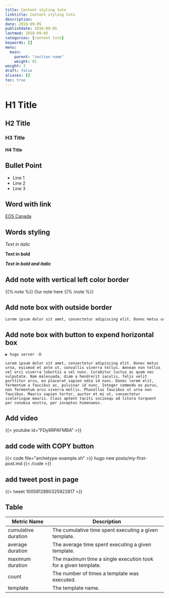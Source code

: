 ```yaml
---
title: Content styling tuto
linktitle: Content styling tuto
description:
date: 2018-09-05
publishdate: 2018-09-05
lastmod: 2018-09-05
categories: [content tuto]
keywords: []
menu:
  main:
    parent: "section name"
    weight: 01
weight: 3
draft: false
aliases: []
toc: true
---
```



# H1 Title
## H2 Title
### H3 Title
#### H4 Title


## Bullet Point

* Line 1
* Line 2
* Line 3



## Word with link

[EOS Canada](https://www.eoscanada.com)



## Words styling

*Text in italic*

**Text in bold**

***Text in bold and italic***



## Add note with vertical left color border

{{% note %}}
Our note here
{{% /note %}}



## Add note box with outside border


```bash
Lorem ipsum dolor sit amet, consectetur adipiscing elit. Donec metus urna, euismod et ante ut, convallis viverra tellus. Aenean non tellus vel orci viverra lobortis a vel nunc. Curabitur luctus ac quam nec vulputate. Nam malesuada, diam a hendrerit iaculis, felis velit porttitor arcu, eu placerat sapien odio id nunc. Donec lorem elit, fermentum a faucibus ac, pulvinar id nunc. Integer commodo ex purus, non fermentum arcu viverra mollis. Phasellus faucibus ut urna non faucibus. Mauris sapien tortor, auctor et mi ut, consectetur scelerisque mauris. Class aptent taciti sociosqu ad litora torquent per conubia nostra, per inceptos himenaeos.
```



## Add note box with button to expend horizontal box

```
▶ hugo server -D

Lorem ipsum dolor sit amet, consectetur adipiscing elit. Donec metus urna, euismod et ante ut, convallis viverra tellus. Aenean non tellus vel orci viverra lobortis a vel nunc. Curabitur luctus ac quam nec vulputate. Nam malesuada, diam a hendrerit iaculis, felis velit porttitor arcu, eu placerat sapien odio id nunc. Donec lorem elit, fermentum a faucibus ac, pulvinar id nunc. Integer commodo ex purus, non fermentum arcu viverra mollis. Phasellus faucibus ut urna non faucibus. Mauris sapien tortor, auctor et mi ut, consectetur scelerisque mauris. Class aptent taciti sociosqu ad litora torquent per conubia nostra, per inceptos himenaeos.
```




## Add video

{{< youtube id="FDy6RPAFMBA" >}}



## add code with COPY button

{{< code file="archetype-example.sh" >}}
hugo new posts/my-first-post.md
{{< /code >}}



## add tweet post in page
{{< tweet 1005812880325922817 >}}


## Table

| Metric Name         | Description |
|---------------------|-------------|
| cumulative duration | The cumulative time spent executing a given template. |
| average duration    | The average time spent executing a given template. |
| maximum duration    | The maximum time a single execution took for a given template. |
| count               | The number of times a template was executed. |
| template            | The template name. |


